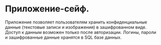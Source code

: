 # Приложение-сейф.
Приложение позволяет пользователям хранить конфиденциальные данные (текстовые записи и изображения) в зашифрованном виде. Доступ к данным возможен только после авторизации. Логины, пароли и зашифрованные данные хранятся в SQL базе данных.